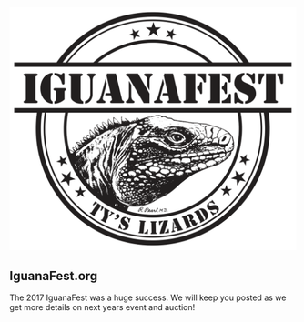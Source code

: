 ![IguanaFest](./logo.png)

## IguanaFest.org


The 2017 IguanaFest was a huge success.
We will keep you posted as we get more details on next years event and auction!
